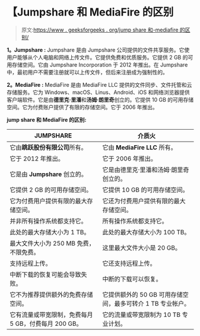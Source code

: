 # 【Jumpshare 和 MediaFire 的区别

> 原文:[https://www . geeksforgeeks . org/jump share 和-mediafire 的区别/](https://www.geeksforgeeks.org/difference-between-jumpshare-and-mediafire/)

**1。Jumpshare :**
Jumpshare 是由 Jumpshare 公司提供的文件共享服务。它使用户能够从个人电脑和网络上传文件。它提供免费和优质服务。它提供 2 GB 的可用存储空间。它由 Jumpshare Incorporation 于 2012 年推出。在 Jumpshare 中，最初用户不需要注册就可以上传文件，但后来注册成为强制性的。

**2。MediaFire :**
MediaFire 是由 MediaFire LLC 提供的文件同步、文件托管和云存储服务。它为 Windows、macOS、Linus、Android、iOS 和网络浏览器提供客户端软件。它是由**德里克·里潘**和**汤姆·朗里奇**创立的。它提供 10 GB 的可用存储空间。它为付费账户提供了有限的存储空间。它于 2006 年推出。

**jump share 和 MediaFire 的区别:**

<center>

| JUMPSHARE | 介质火 |
| --- | --- |
| 它由**跳跃股份有限公司**所有。 | 它由 **MediaFire LLC** 所有。 |
| 它于 2012 年推出。 | 它于 2006 年推出。 |
| 它是由 **Jumpshare** 创立的。 | 它是由德里克·里潘和汤姆·朗里奇创立的。 |
| 它提供 2 GB 的可用存储空间。 | 它提供 10 GB 的可用存储空间。 |
| 它为付费用户提供有限的最大存储空间。 | 它还为付费用户提供有限的最大存储空间。 |
| 并非所有操作系统都支持它。 | 所有操作系统都支持它。 |
| 此处的最大存储大小为 1 TB。 | 此处的最大存储大小为 100 TB。 |
| 最大文件大小为 250 MB 免费，不限免费。 | 这里最大文件大小是 20 GB。 |
| 支持远程上传。 | 它还支持远程上传。 |
| 中断下载的恢复可能会导致失败。 | 中断的下载可以恢复。 |
| 它不为推荐提供额外的免费存储空间。 | 它提供额外的 50 GB 可用存储空间，最多可转介 1 TB 专业帐户。 |
| 它有流量或带宽限制，免费每月 5 GB，付费每月 200 GB。 | 它的流量或带宽限制为 10 TB 专业计划。 |

</center>